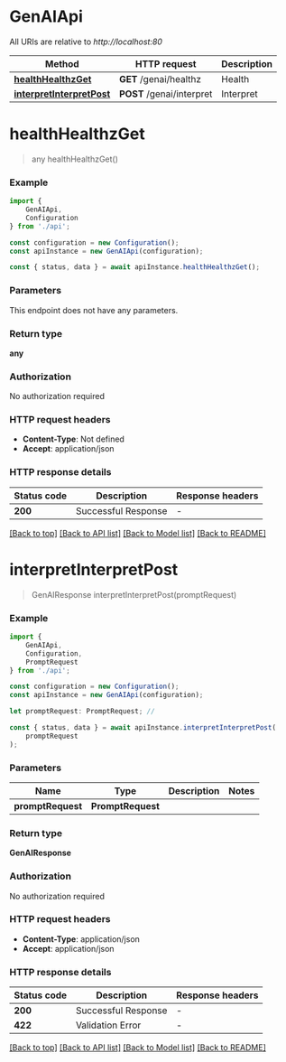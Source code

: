 # GenAIApi

All URIs are relative to *http://localhost:80*

|Method | HTTP request | Description|
|------------- | ------------- | -------------|
|[**healthHealthzGet**](#healthhealthzget) | **GET** /genai/healthz | Health|
|[**interpretInterpretPost**](#interpretinterpretpost) | **POST** /genai/interpret | Interpret|

# **healthHealthzGet**
> any healthHealthzGet()


### Example

```typescript
import {
    GenAIApi,
    Configuration
} from './api';

const configuration = new Configuration();
const apiInstance = new GenAIApi(configuration);

const { status, data } = await apiInstance.healthHealthzGet();
```

### Parameters
This endpoint does not have any parameters.


### Return type

**any**

### Authorization

No authorization required

### HTTP request headers

 - **Content-Type**: Not defined
 - **Accept**: application/json


### HTTP response details
| Status code | Description | Response headers |
|-------------|-------------|------------------|
|**200** | Successful Response |  -  |

[[Back to top]](#) [[Back to API list]](../README.md#documentation-for-api-endpoints) [[Back to Model list]](../README.md#documentation-for-models) [[Back to README]](../README.md)

# **interpretInterpretPost**
> GenAIResponse interpretInterpretPost(promptRequest)


### Example

```typescript
import {
    GenAIApi,
    Configuration,
    PromptRequest
} from './api';

const configuration = new Configuration();
const apiInstance = new GenAIApi(configuration);

let promptRequest: PromptRequest; //

const { status, data } = await apiInstance.interpretInterpretPost(
    promptRequest
);
```

### Parameters

|Name | Type | Description  | Notes|
|------------- | ------------- | ------------- | -------------|
| **promptRequest** | **PromptRequest**|  | |


### Return type

**GenAIResponse**

### Authorization

No authorization required

### HTTP request headers

 - **Content-Type**: application/json
 - **Accept**: application/json


### HTTP response details
| Status code | Description | Response headers |
|-------------|-------------|------------------|
|**200** | Successful Response |  -  |
|**422** | Validation Error |  -  |

[[Back to top]](#) [[Back to API list]](../README.md#documentation-for-api-endpoints) [[Back to Model list]](../README.md#documentation-for-models) [[Back to README]](../README.md)


